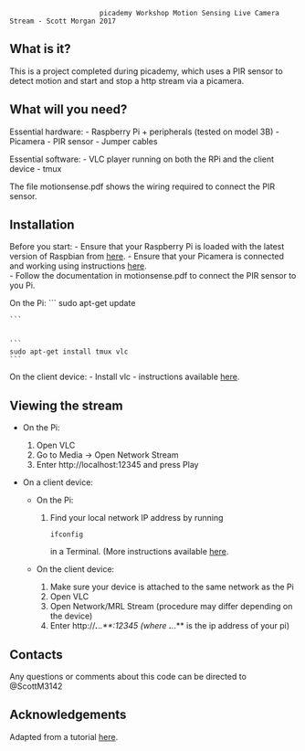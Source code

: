 
                          picademy Workshop Motion Sensing Live Camera Stream - Scott Morgan 2017

  What is it?
  -----------

  This is a project completed during picademy, which uses a PIR sensor to detect motion and start and stop a http stream via a picamera. 

  What will you need?
  -------------

  Essential hardware:
    - Raspberry Pi + peripherals (tested on model 3B)
    - Picamera
    - PIR sensor
    - Jumper cables

  Essential software:
    - VLC player running on both the RPi and the client device
    - tmux

  The file motionsense.pdf shows the wiring required to connect the PIR sensor. 
  
  Installation
  ------------

  Before you start:
     - Ensure that your Raspberry Pi is loaded with the latest version of Raspbian from [here](https://www.raspberrypi.org/downloads/).
     - Ensure that your Picamera is connected and working using instructions [here](https://www.raspberrypi.org/learning/getting-started-with-picamera/).     
     - Follow the documentation in motionsense.pdf to connect the PIR sensor to you Pi. 

  On the Pi:
    ```
    sudo apt-get update
    
    ```


    ```
    sudo apt-get install tmux vlc
    ```  

  On the client device:
    - Install vlc - instructions available [here](https://vlc-media-player.en.softonic.com/).
    

  Viewing the stream
  ------------

  - On the Pi:
    1. Open VLC
    2. Go to Media -> Open Network Stream
    3. Enter http://localhost:12345 and press Play

  - On a client device:
      - On the Pi:
        1. Find your local network IP address by running 
           ```
           ifconfig
           ```
           in a Terminal. (More instructions available [here](https://learn.adafruit.com/adafruits-raspberry-pi-lesson-3-network-setup/finding-your-pis-ip-address).

      - On the client device:
          1. Make sure your device is attached to the same network as the Pi
          2. Open VLC
          3. Open Network/MRL Stream (procedure may differ depending on the device) 
          4. Enter http://***.***.*.**:12345 (where ***.***.*.** is the ip address of your pi)

  Contacts
  --------

  Any questions or comments about this code can be directed to @ScottM3142


  Acknowledgements
  --------

  Adapted from a tutorial [here](http://www.raspberry-projects.com/pi/pi-hardware/raspberry-pi-camera/streaming-video-using-vlc-player).

